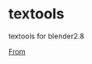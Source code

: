 # textools
textools for blender2.8

[From](https://bitbucket.org/renderhjs/textools-blender/src/master/)
